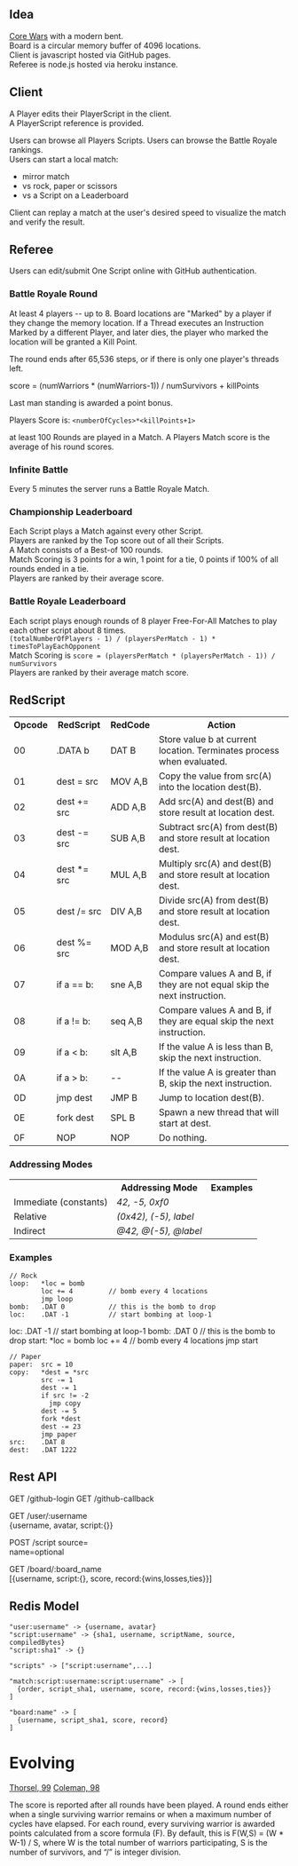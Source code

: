 ## Idea

[Core Wars](http://corewar.co.uk/cwg.txt) with a modern bent.  
Board is a circular memory buffer of 4096 locations.  
Client is javascript hosted via GitHub pages.  
Referee is node.js hosted via heroku instance.  

## Client

A Player edits their PlayerScript in the client.  
A PlayerScript reference is provided.  

Users can browse all Players Scripts.
Users can browse the Battle Royale rankings.  
Users can start a local match:
  - mirror match
  - vs rock, paper or scissors
  - vs a Script on a Leaderboard

Client can replay a match at the user's desired speed to visualize the match and verify the result.

## Referee

Users can edit/submit One Script online with GitHub authentication.  


### Battle Royale Round

At least 4 players -- up to 8.
Board locations are "Marked" by a player if they change the memory location.
If a Thread executes an Instruction Marked by a different Player, and later dies, the player who marked the location will be granted a Kill Point.

The round ends after 65,536 steps, or if there is only one player's threads left.


score = (numWarriors * (numWarriors-1)) / numSurvivors + killPoints

Last man standing is awarded a point bonus.

Players Score is: ```<numberOfCycles>*<killPoints+1>```

at least 100 Rounds are played in a Match.
A Players Match score is the average of his round scores.


### Infinite Battle

Every 5 minutes the server runs a Battle Royale Match.



### Championship Leaderboard

Each Script plays a Match against every other Script.  
Players are ranked by the Top score out of all their Scripts.  
A Match consists of a Best-of 100 rounds.  
Match Scoring is 3 points for a win, 1 point for a tie, 0 points if 100% of all rounds ended in a tie.  
Players are ranked by their average score. 


### Battle Royale Leaderboard

Each script plays enough rounds of 8 player Free-For-All Matches to play each other script about 8 times.  
```(totalNumberOfPlayers - 1) / (playersPerMatch - 1) * timesToPlayEachOpponent```  
Match Scoring is ```score = (playersPerMatch * (playersPerMatch - 1)) / numSurvivors```  
Players are ranked by their average match score.  


## RedScript

<table>
  <tr><th>Opcode</th><th>RedScript</th><th>RedCode</th><th>Action</th></tr>
  <tr>
    <td>00</td>
    <td>.DATA b</td>
    <td>DAT B</td>
    <td>Store value b at current location. Terminates process when evaluated.</td>
  </tr>
  <tr>
    <td>01</td>
    <td>dest = src</td>
    <td>MOV A,B</td>
    <td>Copy the value from src(A) into the location dest(B).</td>
  </tr>
  <tr>
    <td>02</td>
    <td>dest += src</td>
    <td>ADD A,B</td>
    <td>Add src(A) and dest(B) and store result at location dest.</td>
  </tr>
  <tr>
    <td>03</td>
    <td>dest -= src</td>
    <td>SUB A,B</td>
    <td>Subtract src(A) from dest(B) and store result at location dest.</td>
  </tr>
  <tr>
    <td>04</td>
    <td>dest *= src</td>
    <td>MUL A,B</td>
    <td>Multiply src(A) and dest(B) and store result at location dest.</td>
  </tr>
  <tr>
    <td>05</td>
    <td>dest /= src</td>
    <td>DIV A,B</td>
    <td>Divide src(A) from dest(B) and store result at location dest.</td>
  </tr>
  <tr>
    <td>06</td>
    <td>dest %= src</td>
    <td>MOD A,B</td>
    <td>Modulus src(A) and est(B) and store result at location dest.</td>
  </tr>
  <tr>
    <td>07</td>
    <td>if a == b:</td>
    <td>sne A,B</td>
    <td>Compare values A and B, if they are not equal skip the next instruction.</td>
  </tr>
  <tr>
    <td>08</td>
    <td>if a != b:</td>
    <td>seq A,B</td>
    <td>Compare values A and B, if they are equal skip the next instruction.</td>
  </tr>
  <tr>
    <td>09</td>
    <td>if a &lt; b:</td>
    <td>slt A,B</td>
    <td>If the value A is less than B, skip the next instruction.</td>
  </tr>
  <tr>
    <td>0A</td>
    <td>if a > b:</td>
    <td>--</td>
    <td>If the value A is greater than B, skip the next instruction.</td>
  </tr>
  <tr>
    <td>0D</td>
    <td>jmp dest</td>
    <td>JMP B</td>
    <td>Jump to location dest(B).</td>
  </tr>
  <tr>
    <td>0E</td>
    <td>fork dest</td>
    <td>SPL B</td>
    <td>Spawn a new thread that will start at dest.</td>
  </tr>
  <tr>
    <td>0F</td>
    <td>NOP</td>
    <td>NOP</td>
    <td>Do nothing.</td>
  </tr>

</table>

### Addressing Modes

<table>
  <tr><th></th><th>Addressing Mode</th><th>Examples</th></tr>
  <tr>
    <td>Immediate (constants)</td>
    <td><em>42, -5, 0xf0</em></td>
  </tr>
  <tr>
    <td>Relative</td>
    <td><em>(0x42), (-5), label</em></td>
  </tr>
  <tr>
    <td>Indirect</td>
    <td><em>@42, @(-5), @label</em></td>
  </tr>

</table>


### Examples
```
// Rock
loop:   *loc = bomb
        loc += 4         // bomb every 4 locations
        jmp loop
bomb:   .DAT 0           // this is the bomb to drop
loc:    .DAT -1          // start bombing at loop-1
```

loc:    .DAT -1          // start bombing at loop-1
bomb:   .DAT 0           // this is the bomb to drop
start:  *loc = bomb
        loc += 4         // bomb every 4 locations
        jmp start


```
// Paper
paper:  src = 10           
copy:   *dest = *src      
        src -= 1
        dest -= 1
        if src != -2      
          jmp copy
        dest -= 5
        fork *dest
        dest -= 23
        jmp paper
src:    .DAT 8
dest:   .DAT 1222
```





## Rest API

GET /github-login
GET /github-callback

GET /user/:username   
  {username, avatar, script:{}}


POST /script
  source=  
  name=optional


GET /board/:board_name  
  [{username, script:{}, score, record:{wins,losses,ties}}]



## Redis Model

```
"user:username" -> {username, avatar}
"script:username" -> {sha1, username, scriptName, source, compiledBytes}
"script:sha1" -> {}

"scripts" -> ["script:username",...]

"match:script:username:script:username" -> [
  {order, script_sha1, username, score, record:{wins,losses,ties}}
]

"board:name" -> [
  {username, script_sha1, score, record}
]

```



# Evolving

[Thorsel, 99](http://corewar.co.uk/thorsell/paper.htm)
[Coleman, 98](http://www.eecs.tufts.edu/~colemanr/corewars.pdf)

The score is reported after all rounds have been played. A round ends either when a single surviving warrior remains or when a maximum number of cycles have elapsed. For each round, every surviving warrior is awarded points calculated from a score formula (F).
By default, this is F(W,S) = (W * W-1) / S, where W is the total number of warriors participating, S is the number of survivors, and “/” is integer division.
